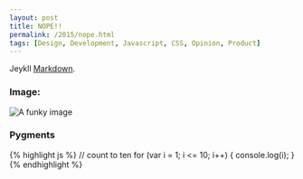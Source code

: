 ```yaml
---
layout: post
title: NOPE!!
permalink: /2015/nope.html
tags: [Design, Development, Javascript, CSS, Opinion, Product]
---
```


Jeykll [Markdown](http://daringfireball.net/projects/markdown/syntax).

### Image:

![A funky image](/blog/img/TEST.png)

### Pygments

{% highlight js %}
// count to ten
for (var i = 1; i <= 10; i++) {
    console.log(i);
}
{% endhighlight %}